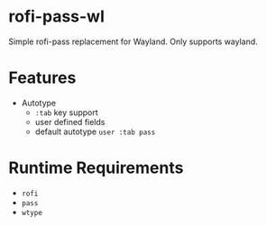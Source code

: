 # rofi-pass-wl

Simple rofi-pass replacement for Wayland. Only supports wayland.

# Features

* Autotype
  * `:tab` key support
  * user defined fields
  * default autotype `user :tab pass`


# Runtime Requirements

* `rofi`
* `pass`
* `wtype`
